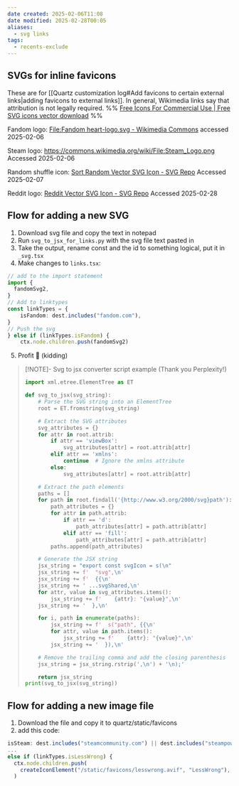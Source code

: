```yaml
---
date created: 2025-02-06T11:08
date modified: 2025-02-28T00:05
aliases:
  - svg links
tags:
  - recents-exclude
---
```

## SVGs for inline favicons 

These are for [[Quartz customization log#Add favicons to certain external links|adding favicons to external links]]. In general, Wikimedia links say that attribution is not legally required. %% [Free Icons For Commercial Use | Free SVG icons vector download](https://uxwing.com/) %%

Fandom logo: [File:Fandom heart-logo.svg - Wikimedia Commons](https://commons.wikimedia.org/wiki/File:Fandom_heart-logo.svg) accessed 2025-02-06

Steam logo: https://commons.wikimedia.org/wiki/File:Steam_Logo.png Accessed 2025-02-06

Random shuffle icon: [Sort Random Vector SVG Icon - SVG Repo](https://www.svgrepo.com/svg/458362/sort-random) Accessed 2025-02-07

Reddit logo: [Reddit Vector SVG Icon - SVG Repo](https://www.svgrepo.com/svg/14413/reddit) Accessed 2025-02-28

## Flow for adding a new SVG

1. Download svg file and copy the text in notepad
2. Run `svg_to_jsx_for_links.py` with the svg file text pasted in 
3. Take the output, rename const and the id to something logical, put it in `_svg.tsx`
4. Make changes to `links.tsx`:

```ts title="links.ts"
// add to the import statement
import {
  fandomSvg2,
}
// Add to linktypes
const linkTypes = {
	isFandom: dest.includes("fandom.com"),
}
// Push the svg
} else if (linkTypes.isFandom) {
	ctx.node.children.push(fandomSvg2)
```

5. Profit 🤑 (kidding)

> [!NOTE]- Svg to jsx converter script example
> (Thank you Perplexity!)
> ```python title="svg_to_jsx.py"
> import xml.etree.ElementTree as ET
> 
> def svg_to_jsx(svg_string):
>     # Parse the SVG string into an ElementTree
>     root = ET.fromstring(svg_string)
> 
>     # Extract the SVG attributes
>     svg_attributes = {}
>     for attr in root.attrib:
>         if attr == 'viewBox':
>             svg_attributes[attr] = root.attrib[attr]
>         elif attr == 'xmlns':
>             continue  # Ignore the xmlns attribute
>         else:
>             svg_attributes[attr] = root.attrib[attr]
> 
>     # Extract the path elements
>     paths = []
>     for path in root.findall('{http://www.w3.org/2000/svg}path'):
>         path_attributes = {}
>         for attr in path.attrib:
>             if attr == 'd':
>                 path_attributes[attr] = path.attrib[attr]
>             elif attr == 'fill':
>                 path_attributes[attr] = path.attrib[attr]
>         paths.append(path_attributes)
> 
>     # Generate the JSX string
>     jsx_string = "export const svgIcon = s(\n"
>     jsx_string += f'  "svg",\n'
>     jsx_string += f'  {{\n'
>     jsx_string += ' ...svgShared,\n'
>     for attr, value in svg_attributes.items():
>         jsx_string += f'    {attr}: "{value}",\n'
>     jsx_string += '  },\n'
> 
>     for i, path in enumerate(paths):
>         jsx_string += f'  s("path", {{\n'
>         for attr, value in path.items():
>             jsx_string += f'    {attr}: "{value}",\n'
>         jsx_string += '  }),\n'
> 
>     # Remove the trailing comma and add the closing parenthesis
>     jsx_string = jsx_string.rstrip(',\n') + '\n);'
> 
>     return jsx_string
> print(svg_to_jsx(svg_string))
> ```

## Flow for adding a new image file

1. Download the file and copy it to quartz/static/favicons
2. add this code:

```ts title="links.ts"
isSteam: dest.includes("steamcommunity.com") || dest.includes("steampowered.com"),
...
else if (linkTypes.isLessWrong) {
  ctx.node.children.push(
	createIconElement("/static/favicons/lesswrong.avif", "LessWrong"),
  )
```